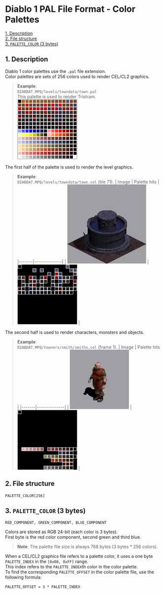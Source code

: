 # Diablo 1 PAL File Format - Color Palettes

[1. Description](#1-description)  
[2. File structure](#2-file-structure)  
[3. `PALETTE_COLOR` (3 bytes)](#3-palette_color-3-bytes)  


## 1. Description

Diablo 1 color palettes use the `.pal` file extension.  
Color palettes are sets of 256 colors used to render CEL/CL2 graphics.

> **Example**:  
`DIABDAT.MPQ/levels/towndata/town.pal`  
This palette is used to render Tristram.  
![town.pal](images/PAL_1_town_pal.png)

The first half of the palette is used to render the level graphics.  
> **Example**:  
> `DIABDAT.MPQ/levels/towndata/town.cel` (tile 71).
> | Image | Palette hits |
> |-------|--------------|
> | ![town.cel](images/PAL_2_town_cel.png) | ![town.cel palette hits](images/PAL_3_town_pal_hits.png) |


The second half is used to render characters, monsters and objects.  
> **Example**:  
> `DIABDAT.MPQ/towners/smith/smithn.cel` (frame 1).
> | Image | Palette hits |
> |-------|--------------|
> | ![smithn.cel](images/PAL_4_smithn_cel.png) | ![smithn.cel palette hits](images/PAL_5_smithn_pal_hits.png) |


## 2. File structure

```
PALETTE_COLOR[256]
```


## 3. `PALETTE_COLOR` (3 bytes)

```
RED_COMPONENT, GREEN_COMPONENT, BLUE_COMPONENT
```

Colors are stored as RGB 24-bit (each color is 3 bytes).  
First byte is the red color component, second green and third blue.

> **Note**: The palette file size is always 768 bytes (3 bytes * 256 colors).

When a CEL/CL2 graphics file refers to a palette color, it uses a one byte `PALETTE_INDEX` in the `[0x00, 0xFF]` range.  
This index refers to the `PALETTE_INDEX`th color in the color palette.  
To find the corresponding `PALETTE_OFFSET` in the color palette file, use the following formula:

```
PALETTE_OFFSET = 3 * PALETTE_INDEX
```
